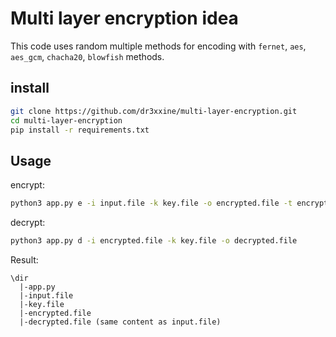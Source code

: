 # Multi layer encryption idea
This code uses random multiple methods for encoding with `fernet`, `aes`, `aes_gcm`, `chacha20`, `blowfish` methods.

## install
```bash
git clone https://github.com/dr3xxine/multi-layer-encryption.git
cd multi-layer-encryption
pip install -r requirements.txt
```
## Usage
encrypt:
```bash
python3 app.py e -i input.file -k key.file -o encrypted.file -t encryption_layers_count
```
decrypt:
```bash
python3 app.py d -i encrypted.file -k key.file -o decrypted.file
```
Result:
```
\dir
  |-app.py
  |-input.file
  |-key.file
  |-encrypted.file
  |-decrypted.file (same content as input.file)
```